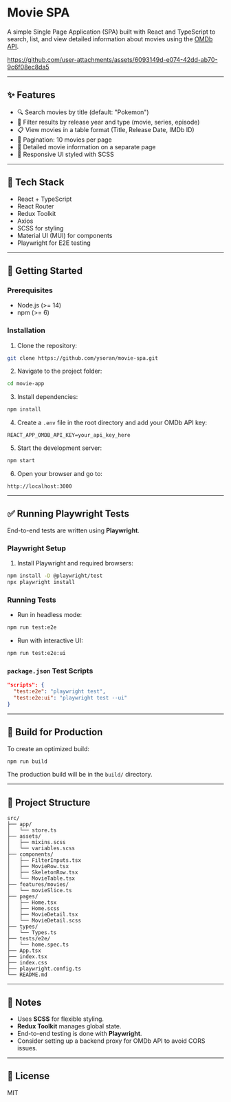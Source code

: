 # Movie SPA

A simple Single Page Application (SPA) built with React and TypeScript to search, list, and view detailed information about movies using the [OMDb API](http://www.omdbapi.com/).

https://github.com/user-attachments/assets/6093149d-e074-42dd-ab70-9c6f08ec8da5

---

## ✨ Features

- 🔍 Search movies by title (default: "Pokemon")
- 🎯 Filter results by release year and type (movie, series, episode)
- 📋 View movies in a table format (Title, Release Date, IMDb ID)
- 📄 Pagination: 10 movies per page
- 🧾 Detailed movie information on a separate page
- 📱 Responsive UI styled with SCSS

---

## 🧰 Tech Stack

- React + TypeScript
- React Router
- Redux Toolkit
- Axios
- SCSS for styling
- Material UI (MUI) for components
- Playwright for E2E testing

---

## 🚀 Getting Started

### Prerequisites

- Node.js (>= 14)
- npm (>= 6)

### Installation

1. Clone the repository:

```bash
git clone https://github.com/ysoran/movie-spa.git
```

2. Navigate to the project folder:

```bash
cd movie-app
```

3. Install dependencies:

```bash
npm install
```

4. Create a `.env` file in the root directory and add your OMDb API key:

```env
REACT_APP_OMDB_API_KEY=your_api_key_here
```

5. Start the development server:

```bash
npm start
```

6. Open your browser and go to:

```
http://localhost:3000
```

---

## ✅ Running Playwright Tests

End-to-end tests are written using **Playwright**.

### Playwright Setup

1. Install Playwright and required browsers:

```bash
npm install -D @playwright/test
npx playwright install
```

### Running Tests

- Run in headless mode:

```bash
npm run test:e2e
```

- Run with interactive UI:

```bash
npm run test:e2e:ui
```

### `package.json` Test Scripts

```json
"scripts": {
  "test:e2e": "playwright test",
  "test:e2e:ui": "playwright test --ui"
}
```

---

## 🚰 Build for Production

To create an optimized build:

```bash
npm run build
```

The production build will be in the `build/` directory.

---

## 📁 Project Structure

```
src/
├── app/
│   └── store.ts
├── assets/
│   ├── mixins.scss
│   └── variables.scss
├── components/
│   ├── FilterInputs.tsx
│   ├── MovieRow.tsx
│   ├── SkeletonRow.tsx
│   └── MovieTable.tsx
├── features/movies/
│   └── movieSlice.ts
├── pages/
│   ├── Home.tsx
│   ├── Home.scss
│   ├── MovieDetail.tsx
│   └── MovieDetail.scss
├── types/
│   └── Types.ts
├── tests/e2e/
│   └── home.spec.ts
├── App.tsx
├── index.tsx
├── index.css
├── playwright.config.ts
└── README.md
```

---

## 📌 Notes

- Uses **SCSS** for flexible styling.
- **Redux Toolkit** manages global state.
- End-to-end testing is done with **Playwright**.
- Consider setting up a backend proxy for OMDb API to avoid CORS issues.

---

## 📄 License

MIT

